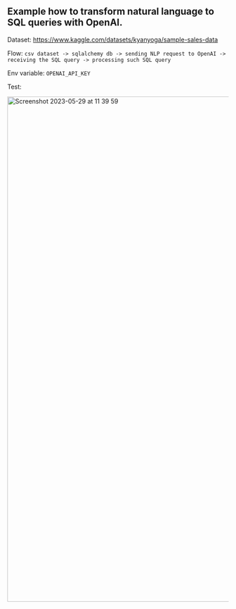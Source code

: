 ## Example how to transform natural language to SQL queries with OpenAI.

Dataset: https://www.kaggle.com/datasets/kyanyoga/sample-sales-data

Flow: `csv dataset -> sqlalchemy db -> sending NLP request to OpenAI -> receiving the SQL query -> processing such SQL query`

Env variable: `OPENAI_API_KEY`

Test:

<img width="1148" alt="Screenshot 2023-05-29 at 11 39 59" src="https://github.com/iklymchuk/openai_nlp_translation/assets/5702058/6154f0d0-9751-4f07-9003-caf5fcfa33c4">
